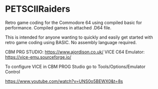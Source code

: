 <H1>PETSCIIRaiders</H1>

Retro game coding for the Commodore 64 using compiled basic for performance.  Compiled games in attached .D64 file.

This is intended for anyone wanting to quickly and easily get started with retro game coding using BASIC.  No assembly language required.

CBM PRG STUDIO: https://www.ajordison.co.uk/
VICE C64 Emulator: https://vice-emu.sourceforge.io/

To configure VICE in CBM PROG Studio go to Tools/Options/Emulator Control

https://www.youtube.com/watch?v=UNS0o5BEWX0&t=8s
